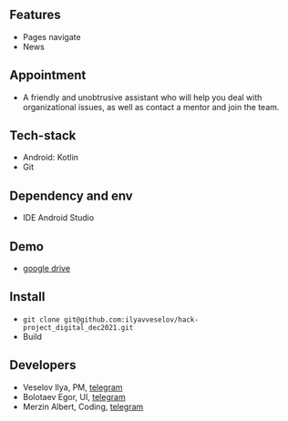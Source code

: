 ## Features
- Pages navigate
- News

## Appointment
- A friendly and unobtrusive assistant who will help you deal with organizational issues, as well as contact a mentor and join the team.

## Tech-stack
- Android: Kotlin
- Git

## Dependency and env
- IDE Android Studio

## Demo
- [google drive](https://drive.google.com/file/d/1bUaeSJr8YbexTr3uioj12wcIfT7dHWWo/)


## Install
- `git clone git@github.com:ilyavveselov/hack-project_digital_dec2021.git`
- Build

## Developers
- Veselov Ilya, PM, [telegram](https://t.me/@blurred_blue)
- Bolotaev Egor, UI, [telegram](https://t.me/@FaeryD)
- Merzin Albert, Coding, [telegram](https://t.me/@berteek)